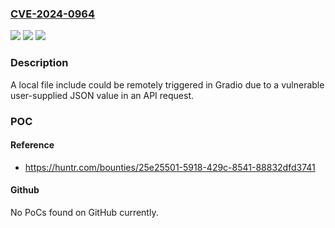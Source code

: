 ### [CVE-2024-0964](https://cve.mitre.org/cgi-bin/cvename.cgi?name=CVE-2024-0964)
![](https://img.shields.io/static/v1?label=Product&message=gradio-app%2Fgradio&color=blue)
![](https://img.shields.io/static/v1?label=Version&message=unspecified%3C%20x%20&color=brighgreen)
![](https://img.shields.io/static/v1?label=Vulnerability&message=CWE-22%20Improper%20Limitation%20of%20a%20Pathname%20to%20a%20Restricted%20Directory%20('Path%20Traversal')&color=brighgreen)

### Description

A local file include could be remotely triggered in Gradio due to a vulnerable user-supplied JSON value in an API request.

### POC

#### Reference
- https://huntr.com/bounties/25e25501-5918-429c-8541-88832dfd3741

#### Github
No PoCs found on GitHub currently.

